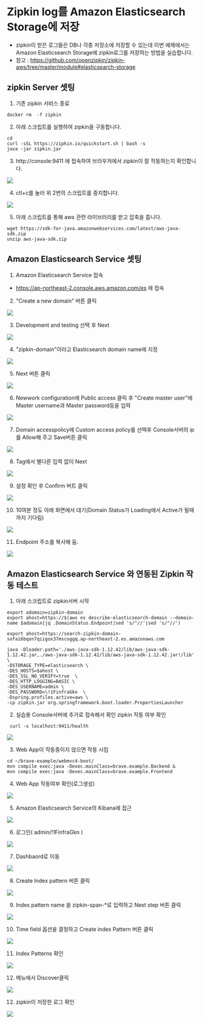 # Zipkin log를 Amazon Elasticsearch Storage에 저장
* zipkin이 받은 로그들은 DB나 각종 저장소에 저장할 수 있는데 이번 예제에서는 Amazon Elasticsearch Storage에 zipkin로그를 저장하는 방법을 실습합니다.
* 참고 : https://github.com/openzipkin/zipkin-aws/tree/master/module#elasticsearch-storage

## zipkin Server 셋팅
1. 기존 zipkin 서비스 종료
```
docker rm  -f zipkin
```

2. 아래 스크립트를 실행하여 zipkin을 구동합니다.
```
cd
curl -sSL https://zipkin.io/quickstart.sh | bash -s
java -jar zipkin.jar
```

3. http://console:9411 에 접속하여 브라우저에서 zipkin이 잘 작동하는지 확인합니다.

![](img/s3.png)

4. ctl+c를 눌러 위 2번의 스크립트를 중지합니다.

![](img/s4.png)

5. 아래 스크립트를 통해 aws 관련 라이브러리를 받고 압축을 풉니다.
```
wget https://sdk-for-java.amazonwebservices.com/latest/aws-java-sdk.zip
unzip aws-java-sdk.zip
```

## Amazon Elasticsearch Service 셋팅
1. Amazon Elasticsearch Service 접속
  - https://ap-northeast-2.console.aws.amazon.com/es 에 접속
2. "Create a new domain" 버튼 클릭

![](img/a2.png)

3. Development and testing 선택 후 Next

![](img/a3.png)

4. "zipkin-domain"이라고 Elasticsearch domain name에 지정

![](img/a4.png)

5. Next 버튼 클릭

![](img/a5.png)

6. Newwork configuration에 Public access 클릭 후 "Create master user"에 Master username과 Master password등을 입력

![](img/a6.png)

7. Domain accesspolicy에 Custom access policy를 선택후 Console서버의 ip를 Allow해 주고 Save버튼 클릭

![](img/a7.png)

8. Tag에서 별다른 입력 없이 Next

![](img/a8.png)

9. 설정 확인 후 Confirm 버트 클릭

![](img/a9.png)

10. 10여분 정도 아래 화면에서 대기(Domain Status가 Loading에서 Active가 될때까지 기다림)

![](img/a10.png)

11. Endpoint 주소를 복사해 둠.

![](img/a11.png)



## Amazon Elasticsearch Service 와 연동된 Zipkin 작동 테스트
1. 아래 스크립트로 zipkin서버 시작
```
export adomain=zipkin-domain
export ahost=https://$(aws es describe-elasticsearch-domain --domain-name $adomain|jq .DomainStatus.Endpoint|sed 's/"//'|sed 's/"//')

export ahost=https://search-zipkin-domain-sofai6bqon7qiigox37mscoggq.ap-northeast-2.es.amazonaws.com

java -Dloader.path='./aws-java-sdk-1.12.42/lib/aws-java-sdk-1.12.42.jar,./aws-java-sdk-1.12.42/lib/aws-java-sdk-1.12.42.jar!/lib' \
-DSTORAGE_TYPE=elasticsearch \
-DES_HOSTS=$ahost \
-DES_SSL_NO_VERIFY=true  \
-DES_HTTP_LOGGING=BASIC \
-DES_USERNAME=admin \
-DES_PASSWORD=\!1FinfraGkn  \
-Dspring.profiles.active=aws \
-cp zipkin.jar org.springframework.boot.loader.PropertiesLauncher

```


2. 실습용 Console서버에 추가로 접속해서 확인 zipkin 작동 여부 확인
```
 curl -s localhost:9411/health
```
![](img/2.png)

3. Web App이 작동중이지 않으면 작동 시킴

```
cd ~/brave-example/webmvc4-boot/
mvn compile exec:java -Dexec.mainClass=brave.example.Backend &
mvn compile exec:java -Dexec.mainClass=brave.example.Frontend
```

4. Web App 작동여부 확인(로그생성)

![](img/4.png)

5. Amazon Elasticsearch Service의 Kibana에 접근

![](img/5.png)

6. 로그인( admin/!1FinfraGkn )

![](img/6.png)

7. Dashbaord로 이동

![](img/7.png)

8. Create Index pattern 버튼 클릭

![](img/8.png)

9. Index pattern name 을 zipkin-span-*로 입력하고 Next step 버튼 클릭

![](img/9.png)

10. Time field 옵션을 결정하고 Create index Pattern 버튼 클릭

![](img/10.png)

11. Index Patterns 확인

![](img/11.png)

12. 메뉴에서 Discover클릭

![](img/12.png)

12. zipkin이 저장한 로그 확인

![](img/13.png)
